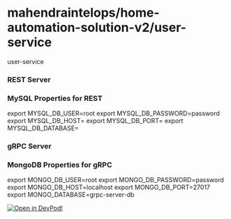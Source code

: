 # mahendraintelops/home-automation-solution-v2/user-service
user-service


### REST Server



    
### MySQL Properties for REST
export MYSQL_DB_USER=root
export MYSQL_DB_PASSWORD=password
export MYSQL_DB_HOST=
export MYSQL_DB_PORT=
export MYSQL_DB_DATABASE=
    





### gRPC Server





    
### MongoDB Properties for gRPC
export MONGO_DB_USER=root
export MONGO_DB_PASSWORD=password
export MONGO_DB_HOST=localhost
export MONGO_DB_PORT=27017
export MONGO_DATABASE=grpc-server-db
    


[![Open in DevPod!](https://devpod.sh/assets/open-in-devpod.svg)](https://devpod.sh/open#https://github.com/mahendraintelops/home-automation-solution-v2/user-service)